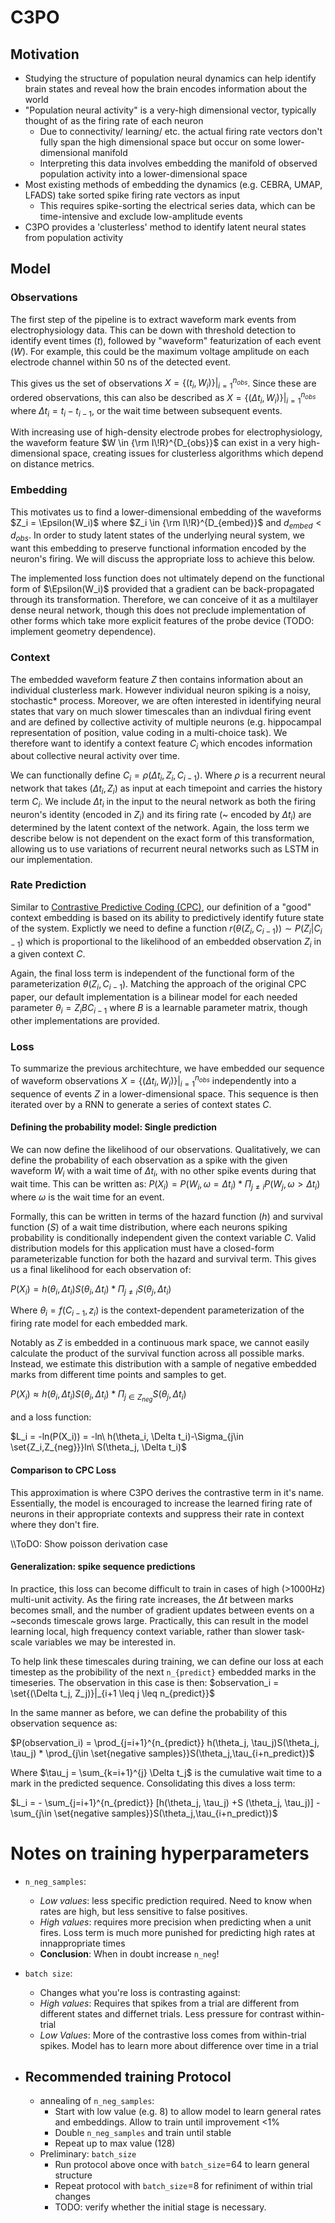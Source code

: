# C3PO

## Motivation

- Studying the structure of population neural dynamics can help identify brain states and reveal how the brain encodes information about the world
- "Population neural activity" is a very-high dimensional vector, typically thought of as the firing rate of each neuron
  - Due to connectivity/ learning/ etc. the actual firing rate vectors don't fully span the high dimensional space but occur on some lower-dimensional manifold
  - Interpreting this data involves embedding the manifold of observed population activity into a lower-dimensional space
- Most existing methods of embedding the dynamics (e.g. CEBRA, UMAP, LFADS) take sorted spike firing rate vectors as input
  - This requires spike-sorting the electrical series data, which can be time-intensive and exclude low-amplitude events
- C3PO provides a 'clusterless' method to identify latent neural states from population activity

## Model

### Observations

The first step of the pipeline is to extract waveform mark events from electrophysiology data. This can be down with threshold detection to identify event times ($t$), followed by "waveform" featurization of each event ($W$).  For example, this could be the maximum voltage amplitude on each electrode channel within 50 ns of the detected event.

This gives us the set of observations $X = \{(t_i,W_i)\}|_{i=1}^{n_{obs}}$. Since these are ordered observations, this can also be described as $X = \{(\Delta t_i,W_i)\}|_{i=1}^{n_{obs}}$ where $\Delta t_i = t_i - t_{i-1}$, or the wait time between subsequent events.

With increasing use of high-density electrode probes for electrophysiology, the waveform feature $W \in {\rm I\!R}^{D_{obs}}$ can exist in a very high-dimensional space, creating issues for clusterless algorithms which depend on distance metrics.

### Embedding

  This motivates us to find a lower-dimensional embedding of the waveforms $Z_i = \Epsilon(W_i)$ where $Z_i \in {\rm I\!R}^{D_{embed}}$ and $d_{embed} < d_{obs}$. In order to study latent states of the underlying neural system, we want this embedding to preserve functional information encoded by the neuron's firing. We will discuss the appropriate loss to achieve this below.

  The implemented loss function does not ultimately depend on the functional form of $\Epsilon(W_i)$ provided that a gradient can be back-propagated through its transformation. Therefore, we can conceive of it as a multilayer dense neural network, though this does not preclude implementation of other forms which take more explicit features of the probe device (TODO: implement geometry dependence).

### Context

  The embedded waveform feature $Z$ then contains information about an individual clusterless mark. However individual neuron spiking is a noisy, stochastic* process. Moreover, we are often interested in identifying neural states that vary on much slower timescales than an indivdual firing event and are defined by collective activity of multiple neurons (e.g. hippocampal representation of position, value coding in a multi-choice task). We therefore want to identify a context feature $C_i$ which encodes information about collective neural activity over time.

  We can functionally define $C_i = \rho(\Delta t_i, Z_i, C_{i-1})$. Where $\rho$ is a recurrent neural network that takes $(\Delta t_i, Z_i)$ as input at each timepoint and carries the history term $C_i$. We include $\Delta t_i$ in the input to the neural network as both the firing neuron's identity (encoded in $Z_i$) and its firing rate (~ encoded by $\Delta t_i$) are determined by the latent context of the network.  Again, the loss term we describe below is not dependent on the exact form of this transformation, allowing us to use variations of recurrent neural networks such as LSTM in our implementation.

### Rate Prediction

  Similar to [Contrastive Predictive Coding (CPC)](https://arxiv.org/abs/1807.03748), our definition of a "good" context embedding is based on its ability to predictively identify future state of the system. Explictly we need to define a function $r(\theta(Z_i,C_{i-1}))\sim P(Z_i|C_{i-1})$ which is proportional to the likelihood of an embedded observation $Z_i$ in a given context $C$.

  Again, the final loss term is independent of the functional form of the parameterization  $\theta(Z_i,C_{i-1})$.  Matching the approach of the original CPC paper, our default implementation is a bilinear model for each needed parameter $\theta_i = Z_i B C_{i-1}$ where $B$ is a learnable parameter matrix, though other implementations are provided.

### Loss

  To summarize the previous architechture, we have embedded our sequence of waveform observations $X = \{(\Delta t_i,W_i)\}|_{i=1}^{n_{obs}}$ independently into a sequence of events $Z$ in a lower-dimensional space. This sequence is then iterated over by a RNN to generate a series of context states $C$.

#### Defining the probability model: Single prediction

  We can now define the likelihood of our observations.  Qualitatively, we can define the probability of each observation as a spike with the given waveform $W_i$ with a wait time of $\Delta t_i$, with no other spike events during that wait time. This can be written as: $P(X_i) = P(W_i,\omega=\Delta t_i) * \Pi _{j\neq i}P(W_j, \omega > \Delta t_i)$ where $\omega$ is the wait time for an event.

  Formally, this can be written in terms of the hazard function ($h$) and survival function ($S$) of a wait time distribution, where each neurons spiking probability is conditionally independent given the context variable $C$. Valid distribution models for this application must have a closed-form parameterizable function for both the hazard and survival term. This gives us a final likelihood for each observation of:

  $P(X_i) = h(\theta_i, \Delta t_i)S(\theta_i, \Delta t_i)*\Pi _{j\neq i}S(\theta_j, \Delta t_i)$

  Where $\theta_i = f(C_{i-1},z_i)$ is the context-dependent parameterization of the firing rate model for each embedded mark.

  Notably as $Z$ is embedded in a continuous mark space, we cannot easily calculate the product of the survival function across all possible marks. Instead, we estimate this distribution with a sample of negative embedded marks from different time points and samples to get.

$P(X_i) \approx h(\theta_i, \Delta t_i)S(\theta_i, \Delta t_i)*\Pi _{j\in {Z_{neg}}}S(\theta_j, \Delta t_i)$

and a loss function:

$L_i = -ln(P(X_i)) = -ln\ h(\theta_i, \Delta t_i)-\Sigma_{j\in \set{Z_i,Z_{neg}}}ln\ S(\theta_j, \Delta t_i)$

#### Comparison to CPC Loss

This approximation is where C3PO derives the contrastive term in it's name. Essentially, the model is encouraged to increase the learned firing rate of neurons in their appropriate contexts and suppress their rate in context where they don't fire.

\\\ToDO: Show poisson derivation case

#### Generalization: spike sequence predictions

In practice, this loss can become difficult to train in cases of high (>1000Hz) multi-unit activity.
 As the firing rate increases, the $\Delta t$ between marks becomes small, and the number of gradient
 updates between events on a ~seconds timescale grows large. Practically, this can result
 in the model learning local, high frequency context variable, rather than slower task-scale
 variables we may be interested in.

 To help link these timescales during training, we can define our loss at each timestep as the probibility
 of the next `n_{predict}` embedded marks in the timeseries. The observation in this case is then:
 $observation_i = \set{(\Delta t_j, Z_j)}|_{i+1 \leq j \leq n_{predict}}$

In the same manner as before, we can define the probability of this observation sequence as:

$P(observation_i) = \prod_{j=i+1}^{n_{predict}} h(\theta_j, \tau_j)S(\theta_j, \tau_j) * \prod_{j\in \set{negative samples}}S(\theta_j,\tau_{i+n_predict})$

Where $\tau_j = \sum_{k=i+1}^{j} \Delta t_j$ is the cumulative wait time to a mark in the predicted sequence.
Consolidating this dives a loss term:

$L_i = - \sum_{j=i+1}^{n_{predict}} [h(\theta_j, \tau_j) +S (\theta_j, \tau_j)] - \sum_{j\in \set{negative samples}}S(\theta_j,\tau_{i+n_predict})$

# Notes on training hyperparameters

- `n_neg_samples`:
  - _Low values_: less specific prediction required. Need to know when rates are high, but less sensitive to false positives.
  - _High values_: requires more precision when predicting when a unit fires. Loss term is much more punished for predicting high rates at innappropriate times
  - __Conclusion__: When in doubt increase `n_neg`!
- `batch size`:
  - Changes what you're loss is contrasting against:
  - _High values_: Requires that spikes from a trial are different from different states and differnet trials. Less pressure for contrast within-trial
  - _Low Values_: More of the contrastive loss comes from within-trial spikes.  Model has to learn more about difference over time in a trial

- Recommended training Protocol
  -

  - annealing of `n_neg_samples`:
    - Start with low value (e.g. 8) to allow model to learn general rates and embeddings. Allow to train until improvement <1%
    - Double `n_neg_samples` and train until stable
    - Repeat up to max value (128)
  - Preliminary: `batch_size`
    - Run protocol above once with `batch_size`=64 to learn general structure
    - Repeat protocol with `batch_size`=8 for refiniment of within trial changes
    - TODO: verify whether the initial stage is necessary.
